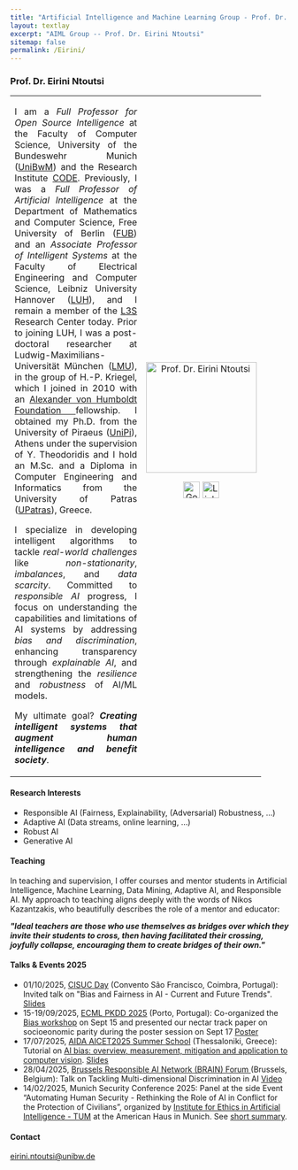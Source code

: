 ```yaml
---
title: "Artificial Intelligence and Machine Learning Group - Prof. Dr. Eirini Ntoutsi"
layout: textlay
excerpt: "AIML Group -- Prof. Dr. Eirini Ntoutsi"
sitemap: false
permalink: /Eirini/
---
```


### Prof. Dr. Eirini Ntoutsi

<table style="border-collapse: collapse; width: 90%;" border="0">
<tbody>
<tr>
<td style="width: 70%; text-align: justify;">
<p>I am a <em>Full Professor for Open Source Intelligence</em> at the Faculty of Computer Science, University of the Bundeswehr Munich (<a href="https://www.unibw.de/" target="_new">UniBwM</a>) and the Research Institute <a href="https://www.unibw.de/code" target="_new">CODE</a>. Previously, I was a <em>Full Professor of Artificial Intelligence</em> at the Department of Mathematics and Computer Science, Free University of Berlin (<a href="https://www.fu-berlin.de/" target="_new">FUB</a>) and an <em>Associate Professor of Intelligent Systems</em> at the Faculty of Electrical Engineering and Computer Science, Leibniz University Hannover (<a href="https://www.uni-hannover.de/en/" target="_new">LUH</a>), and I remain a member of the <a href="https://www.l3s.de/" target="_new">L3S</a> Research Center today. 
Prior to joining LUH, I was a post-doctoral researcher at Ludwig-Maximilians-Universität München (<a href="" target="_new">LMU</a>), in the group of H.-P. Kriegel, which I joined in 2010 with an <a href="https://www.humboldt-foundation.de/en/" target="_new">Alexander von Humboldt Foundation </a>fellowship. I obtained my Ph.D. from the University of Piraeus (<a href="http://unipi.gr/" target="_new">UniPi</a>), Athens under the supervision of Y. Theodoridis and I hold an M.Sc. and a Diploma in Computer Engineering and Informatics from the University of Patras (<a href="https://www.upatras.gr/" target="_new">UPatras</a>), Greece.</p>

<p>I specialize in developing intelligent algorithms to tackle <em>real-world challenges</em> like <em>non-stationarity</em>, <em>imbalances</em>, and <em>data scarcity</em>. Committed to <em>responsible AI</em> progress, I focus on understanding the capabilities and limitations of AI systems by addressing <em>bias and discrimination</em>, enhancing transparency through <em>explainable AI</em>, and strengthening the <em>resilience</em> and <em>robustness</em> of AI/ML models.</p>

My ultimate goal? <strong><em>Creating intelligent systems that augment human intelligence and benefit society</em></strong>.
</td>
<td style="width: 30%; text-align: center;">
<img src="{{ site.baseurl }}/images/teampic/Eirini.jpg" alt="Prof. Dr. Eirini Ntoutsi" width="200"/><br>

  <a href="https://scholar.google.com/citations?user=RdA9uxYAAAAJ&hl=en"><img src="https://upload.wikimedia.org/wikipedia/commons/thumb/c/c7/Google_Scholar_logo.svg/512px-Google_Scholar_logo.svg.png?20200110094142" alt="Google Scholar" width="30" height="30"/></a>
<a href="https://www.linkedin.com/in/eirinintoutsi/"><img src="https://upload.wikimedia.org/wikipedia/commons/thumb/c/ca/LinkedIn_logo_initials.png/600px-LinkedIn_logo_initials.png" alt="LinkedIn"  width="30" height="30"/></a>
</td>
</tr>
</tbody>
</table>

#### Research Interests
<ul>
  <li>Responsible AI (Fairness, Explainability, (Adversarial) Robustness, ...)</li>
  <li>Adaptive AI (Data streams, online learning, ...)</li>
  <li>Robust AI</li>
  <li>Generative AI</li>
</ul>

#### Teaching
<p>In teaching and supervision, I offer courses and mentor students in Artificial Intelligence, Machine Learning, Data Mining, Adaptive AI, and Responsible AI. My approach to teaching aligns deeply with the words of Nikos Kazantzakis, who beautifully describes the role of a mentor and educator:
  
<strong><em>"Ideal teachers are those who use themselves as bridges over which they invite their students to cross, then having facilitated their crossing, joyfully collapse, encouraging them to create bridges of their own." </em></strong></p>

#### Talks & Events 2025
<ul>
  <li>01/10/2025, <a href="https://www.cisuc.uc.pt/en">CISUC Day</a> (Convento São Francisco, Coimbra, Portugal): Invited talk on "Bias and Fairness in AI - Current and Future Trends". <a href="{{ site.baseurl }}/files/25.Coimbra(Keynote@CISUC).pdf">Slides</a></li>
  <li>15-19/09/2025, <a href="https://ecmlpkdd.org/2025/">ECML PKDD 2025</a> (Porto, Portugal): Co-organized the <a href="https://sites.google.com/view/bias-2025-ecmlpkdd/">Bias workshop</a> on Sept 15 and presented our nectar track paper on socioeonomic parity during the poster session on Sept 17 <a href="{{ site.baseurl }}/files/25.FAccT.poster.pdf">Poster</a></li>
  <li>17/07/2025, <a href="https://icarus.csd.auth.gr/aida-auth-ai-cutting-edge-trends-aicet2025-summer-symposium-and-school/">AIDA AICET2025 Summer School</a> (Thessaloniki, Greece): Tutorial on <a href="https://icarus.csd.auth.gr/ai-bias-overview-measurement-mitigation-and-application-to-computer-vision/">AI bias: overview, measurement, mitigation and application to computer vision</a>. <a href="{{ site.baseurl }}/files/25.AIDASummerSchool.pdf">Slides</a></li>
  <li>28/04/2025, <a href="https://brainforum.github.io/">Brussels Responsible AI Network (BRAIN) Forum </a> (Brussels, Belgium): Talk on Tackling Multi-dimensional Discrimination in AI 
    <a href="https://www.youtube.com/watch?v=G8j7cjt3AhM&ab_channel=BrusselsInstituteforAdvancedStudies%28BrIAS%29">Video</a></li>
  <li>14/02/2025, Munich Security Conference 2025: Panel at the side Event “Automating Human Security - Rethinking the Role of AI in Conflict for the Protection of Civilians”, organized by <a href="https://www.ieai.sot.tum.de/">Institute for Ethics in Artificial Intelligence - TUM</a> at the American Haus in Munich. See <a href="">short summary</a>.</li>



</ul>


#### Contact
eirini.ntoutsi@unibw.de
